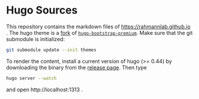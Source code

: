 # Hugo Sources

This repository contains the markdown files of https://rahmannlab.github.io .
The hugo theme is a [fork](https://github.com/rahmannlab/hugo-bootstrap-premium)
of [`hugo-bootstrap-premium`](https://github.com/appernetic/hugo-bootstrap-premium).
Make sure that the git submodule is initialized:
```bash
git submodule update --init themes
```

To render the content, install a current version of hugo (>= 0.44) by downloading the binary from the
[release page](https://github.com/gohugoio/hugo/releases).
Then type
```bash
hugo server --watch
```
and open http://localhost:1313 .
